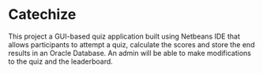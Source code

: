 # Catechize

This project a GUI-based quiz application built using Netbeans IDE that allows participants to attempt a quiz, calculate the scores and store the end results in an Oracle Database. An admin will be able to make modifications to the quiz and the leaderboard. 
